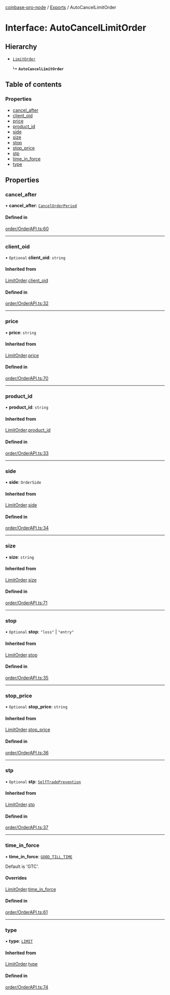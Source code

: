 [coinbase-pro-node](../README.md) / [Exports](../modules.md) / AutoCancelLimitOrder

# Interface: AutoCancelLimitOrder

## Hierarchy

- [`LimitOrder`](LimitOrder.md)

  ↳ **`AutoCancelLimitOrder`**

## Table of contents

### Properties

- [cancel\_after](AutoCancelLimitOrder.md#cancel_after)
- [client\_oid](AutoCancelLimitOrder.md#client_oid)
- [price](AutoCancelLimitOrder.md#price)
- [product\_id](AutoCancelLimitOrder.md#product_id)
- [side](AutoCancelLimitOrder.md#side)
- [size](AutoCancelLimitOrder.md#size)
- [stop](AutoCancelLimitOrder.md#stop)
- [stop\_price](AutoCancelLimitOrder.md#stop_price)
- [stp](AutoCancelLimitOrder.md#stp)
- [time\_in\_force](AutoCancelLimitOrder.md#time_in_force)
- [type](AutoCancelLimitOrder.md#type)

## Properties

### cancel\_after

• **cancel\_after**: [`CancelOrderPeriod`](../enums/CancelOrderPeriod.md)

#### Defined in

[order/OrderAPI.ts:60](https://github.com/bennycode/coinbase-pro-node/blob/9734468/src/order/OrderAPI.ts#L60)

___

### client\_oid

• `Optional` **client\_oid**: `string`

#### Inherited from

[LimitOrder](LimitOrder.md).[client_oid](LimitOrder.md#client_oid)

#### Defined in

[order/OrderAPI.ts:32](https://github.com/bennycode/coinbase-pro-node/blob/9734468/src/order/OrderAPI.ts#L32)

___

### price

• **price**: `string`

#### Inherited from

[LimitOrder](LimitOrder.md).[price](LimitOrder.md#price)

#### Defined in

[order/OrderAPI.ts:70](https://github.com/bennycode/coinbase-pro-node/blob/9734468/src/order/OrderAPI.ts#L70)

___

### product\_id

• **product\_id**: `string`

#### Inherited from

[LimitOrder](LimitOrder.md).[product_id](LimitOrder.md#product_id)

#### Defined in

[order/OrderAPI.ts:33](https://github.com/bennycode/coinbase-pro-node/blob/9734468/src/order/OrderAPI.ts#L33)

___

### side

• **side**: `OrderSide`

#### Inherited from

[LimitOrder](LimitOrder.md).[side](LimitOrder.md#side)

#### Defined in

[order/OrderAPI.ts:34](https://github.com/bennycode/coinbase-pro-node/blob/9734468/src/order/OrderAPI.ts#L34)

___

### size

• **size**: `string`

#### Inherited from

[LimitOrder](LimitOrder.md).[size](LimitOrder.md#size)

#### Defined in

[order/OrderAPI.ts:71](https://github.com/bennycode/coinbase-pro-node/blob/9734468/src/order/OrderAPI.ts#L71)

___

### stop

• `Optional` **stop**: ``"loss"`` \| ``"entry"``

#### Inherited from

[LimitOrder](LimitOrder.md).[stop](LimitOrder.md#stop)

#### Defined in

[order/OrderAPI.ts:35](https://github.com/bennycode/coinbase-pro-node/blob/9734468/src/order/OrderAPI.ts#L35)

___

### stop\_price

• `Optional` **stop\_price**: `string`

#### Inherited from

[LimitOrder](LimitOrder.md).[stop_price](LimitOrder.md#stop_price)

#### Defined in

[order/OrderAPI.ts:36](https://github.com/bennycode/coinbase-pro-node/blob/9734468/src/order/OrderAPI.ts#L36)

___

### stp

• `Optional` **stp**: [`SelfTradePrevention`](../enums/SelfTradePrevention.md)

#### Inherited from

[LimitOrder](LimitOrder.md).[stp](LimitOrder.md#stp)

#### Defined in

[order/OrderAPI.ts:37](https://github.com/bennycode/coinbase-pro-node/blob/9734468/src/order/OrderAPI.ts#L37)

___

### time\_in\_force

• **time\_in\_force**: [`GOOD_TILL_TIME`](../enums/TimeInForce.md#good_till_time)

Default is 'GTC'.

#### Overrides

[LimitOrder](LimitOrder.md).[time_in_force](LimitOrder.md#time_in_force)

#### Defined in

[order/OrderAPI.ts:61](https://github.com/bennycode/coinbase-pro-node/blob/9734468/src/order/OrderAPI.ts#L61)

___

### type

• **type**: [`LIMIT`](../enums/OrderType.md#limit)

#### Inherited from

[LimitOrder](LimitOrder.md).[type](LimitOrder.md#type)

#### Defined in

[order/OrderAPI.ts:74](https://github.com/bennycode/coinbase-pro-node/blob/9734468/src/order/OrderAPI.ts#L74)
